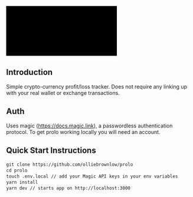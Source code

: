 <img src="./public/prolo_breathe_video_10.gif" alt="drawing" width="300"/>

## Introduction

Simple crypto-currency profit/loss tracker. Does not require any linking up with your real wallet or exchange transactions.

## Auth

Uses magic (https://docs.magic.link), a passwordless authentication protocol. To get prolo working locally you will need an account.

## Quick Start Instructions

```
git clone https://github.com/olliebrownlow/prolo
cd prolo
touch .env.local // add your Magic API keys in your env variables
yarn install
yarn dev // starts app on http://localhost:3000
```
